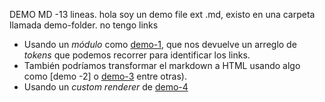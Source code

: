 DEMO MD -13 lineas. 
hola soy un demo file ext .md, existo en una carpeta llamada demo-folder. no tengo links
* Usando un _módulo_ como 
[demo-1](https://es.wikipedia.org/wiki/Markdown4),
  que nos devuelve un arreglo de _tokens_ que podemos recorrer para identificar
  los links.
* También podríamos
  transformar el markdown a HTML usando algo como [demo
  -2]
  o 
[demo-3](https://es.wikipedia.org/wiki/Markdown3) entre otras).
* Usando un _custom renderer_ de 
[demo-4](https://es.wikipedia.org/wiki/Markdown2)
 